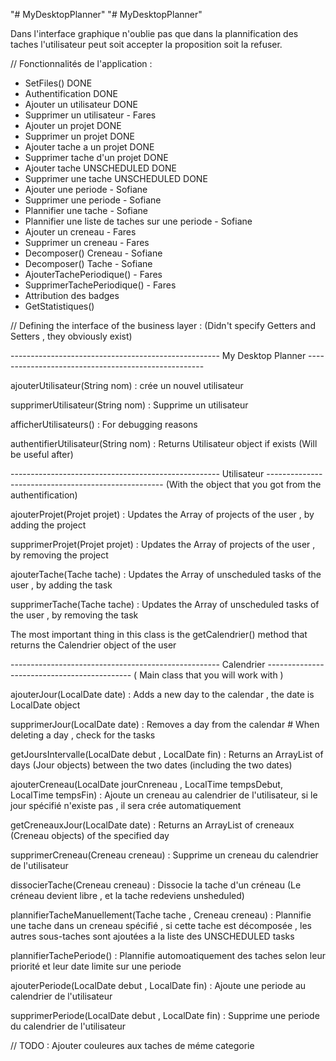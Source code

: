 "# MyDesktopPlanner" 
"# MyDesktopPlanner" 


Dans l'interface graphique n'oublie pas que dans la plannification des taches l'utilisateur
peut soit accepter la proposition soit la refuser.




// Fonctionnalités de l'application :
- SetFiles()                               DONE
- Authentification                               DONE
- Ajouter un utilisateur                                DONE
- Supprimer un utilisateur - Fares
- Ajouter un projet                               DONE
- Supprimer un projet                             DONE
- Ajouter tache a un projet                      DONE
- Supprimer tache d'un projet                    DONE
- Ajouter tache UNSCHEDULED                    DONE
- Supprimer une tache UNSCHEDULED                    DONE
- Ajouter une periode - Sofiane
- Supprimer une periode - Sofiane
- Plannifier une tache - Sofiane
- Plannifier une liste de taches sur une periode - Sofiane
- Ajouter un creneau - Fares
- Supprimer un creneau - Fares
- Decomposer() Creneau - Sofiane
- Decomposer() Tache - Sofiane
- AjouterTachePeriodique() - Fares
- SupprimerTachePeriodique() - Fares
- Attribution des badges
- GetStatistiques()



// Defining the interface of the business layer : (Didn't specify Getters and Setters , they obviously exist)

---------------------------------------------------- My Desktop Planner ----------------------------------------------------

ajouterUtilisateur(String nom) : crée un nouvel utilisateur

supprimerUtilisateur(String nom) : Supprime un utilisateur

afficherUtilisateurs() : For debugging reasons

authentifierUtilisateur(String nom) : Returns Utilisateur object if exists (Will be useful after)


---------------------------------------------------- Utilisateur ---------------------------------------------------- (With the object that you got from the authentification)

ajouterProjet(Projet projet) : Updates the Array of projects of the user , by adding the project

supprimerProjet(Projet projet) : Updates the Array of projects of the user , by removing the project

ajouterTache(Tache tache) : Updates the Array of unscheduled tasks of the user , by adding the task

supprimerTache(Tache tache) : Updates the Array of unscheduled tasks of the user , by removing the task

The most important thing in this class is the getCalendrier() method that returns the Calendrier object of the user

---------------------------------------------------- Calendrier -------------------------------------------- ( Main class that you will work with )

ajouterJour(LocalDate date) : Adds a new day to the calendar , the date is LocalDate object

supprimerJour(LocalDate date) : Removes a day from the calendar # When deleting a day , check for the tasks

getJoursIntervalle(LocalDate debut , LocalDate fin) : Returns an ArrayList of days (Jour objects) between the two dates (including the two dates)

ajouterCreneau(LocalDate jourCnreneau , LocalTime tempsDebut, LocalTime tempsFin) : Ajoute un creneau au calendrier de l'utilisateur, si le jour spécifié n'existe pas , il sera crée automatiquement

getCreneauxJour(LocalDate date) : Returns an ArrayList of creneaux (Creneau objects) of the specified day

supprimerCreneau(Creneau creneau) : Supprime un creneau du calendrier de l'utilisateur

dissocierTache(Creneau creneau) : Dissocie la tache d'un créneau (Le créneau devient libre , et la tache redeviens unsheduled)

plannifierTacheManuellement(Tache tache , Creneau creneau) : Plannifie une tache dans un creneau spécifié , si cette tache est décomposée , les autres sous-taches sont ajoutées a la liste des UNSCHEDULED tasks

plannifierTachePeriode() : Plannifie automoatiquement des taches selon leur priorité et leur date limite sur une periode

ajouterPeriode(LocalDate debut , LocalDate fin) : Ajoute une periode au calendrier de l'utilisateur 

supprimerPeriode(LocalDate debut , LocalDate fin) : Supprime une periode du calendrier de l'utilisateur





// TODO : Ajouter couleures aux taches de méme categorie